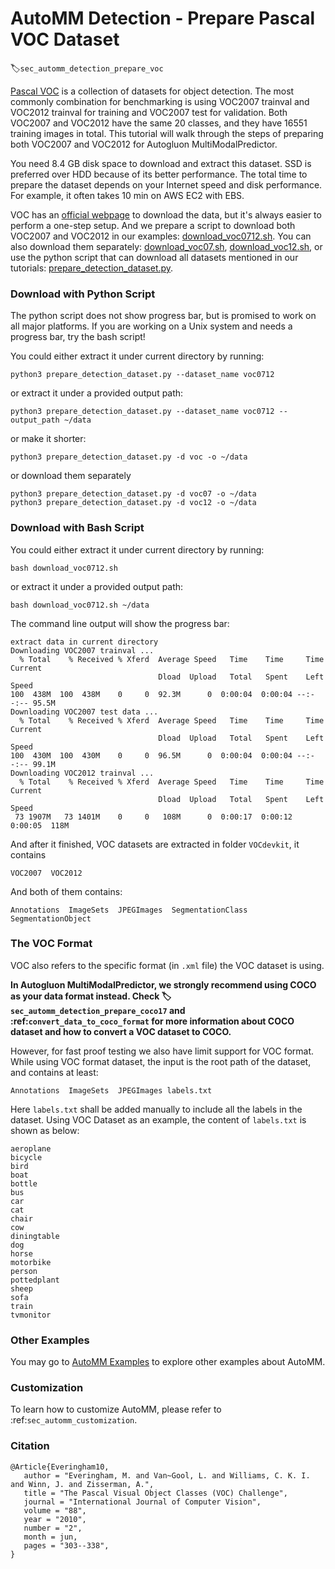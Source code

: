# AutoMM Detection - Prepare Pascal VOC Dataset
:label:`sec_automm_detection_prepare_voc`

[Pascal VOC](http://host.robots.ox.ac.uk/pascal/VOC/) is a collection of datasets for object detection. 
The most commonly combination for benchmarking is using VOC2007 trainval and VOC2012 trainval for training and VOC2007 test for validation.
Both VOC2007 and VOC2012 have the same 20 classes, and they have 16551 training images in total.
This tutorial will walk through the steps of preparing both VOC2007 and VOC2012 for Autogluon MultiModalPredictor.

You need 8.4 GB disk space to download and extract this dataset. SSD is preferred over HDD because of its better performance.
The total time to prepare the dataset depends on your Internet speed and disk performance. For example, it often takes 10 min on AWS EC2 with EBS.

VOC has an [official webpage](http://host.robots.ox.ac.uk/pascal/VOC/) to download the data, 
but it's always easier to perform a one-step setup. 
And we prepare a script to download both VOC2007 and VOC2012 in our examples: 
[download_voc0712.sh](https://github.com/awslabs/autogluon/blob/master/examples/automm/object_detection/download_voc0712.sh).
You can also download them separately:
[download_voc07.sh](https://github.com/awslabs/autogluon/blob/master/examples/automm/object_detection/download_voc07.sh),
[download_voc12.sh](https://github.com/awslabs/autogluon/blob/master/examples/automm/object_detection/download_voc12.sh),
or use the python script that can download all datasets mentioned in our tutorials: [prepare_detection_dataset.py](https://github.com/awslabs/autogluon/blob/master/examples/automm/object_detection/prepare_detection_dataset.sh).


### Download with Python Script

The python script does not show progress bar, but is promised to work on all major platforms.
If you are working on a Unix system and needs a progress bar, try the bash script!

You could either extract it under current directory by running:

```
python3 prepare_detection_dataset.py --dataset_name voc0712
```

or extract it under a provided output path:

```
python3 prepare_detection_dataset.py --dataset_name voc0712 --output_path ~/data
```

or make it shorter:

```
python3 prepare_detection_dataset.py -d voc -o ~/data
```

or download them separately

```
python3 prepare_detection_dataset.py -d voc07 -o ~/data
python3 prepare_detection_dataset.py -d voc12 -o ~/data
```

### Download with Bash Script

You could either extract it under current directory by running:

```
bash download_voc0712.sh
```

or extract it under a provided output path:

```
bash download_voc0712.sh ~/data
```

The command line output will show the progress bar:

```
extract data in current directory
Downloading VOC2007 trainval ...
  % Total    % Received % Xferd  Average Speed   Time    Time     Time  Current
                                 Dload  Upload   Total   Spent    Left  Speed
100  438M  100  438M    0     0  92.3M      0  0:00:04  0:00:04 --:--:-- 95.5M
Downloading VOC2007 test data ...
  % Total    % Received % Xferd  Average Speed   Time    Time     Time  Current
                                 Dload  Upload   Total   Spent    Left  Speed
100  430M  100  430M    0     0  96.5M      0  0:00:04  0:00:04 --:--:-- 99.1M
Downloading VOC2012 trainval ...
  % Total    % Received % Xferd  Average Speed   Time    Time     Time  Current
                                 Dload  Upload   Total   Spent    Left  Speed
 73 1907M   73 1401M    0     0   108M      0  0:00:17  0:00:12  0:00:05  118M

```

And after it finished, VOC datasets are extracted in folder `VOCdevkit`, it contains

```
VOC2007  VOC2012
```

And both of them contains:

```
Annotations  ImageSets  JPEGImages  SegmentationClass  SegmentationObject
```

### The VOC Format
VOC also refers to the specific format (in `.xml` file) the VOC dataset is using.

**In Autogluon MultiModalPredictor, we strongly recommend using COCO as your data format instead.
Check :label:`sec_automm_detection_prepare_coco17` and :ref:`convert_data_to_coco_format` for more information
about COCO dataset and how to convert a VOC dataset to COCO.**

However, for fast proof testing we also have limit support for VOC format.
While using VOC format dataset, the input is the root path of the dataset, and contains at least:

```
Annotations  ImageSets  JPEGImages labels.txt
```

Here `labels.txt` shall be added manually to include all the labels in the dataset. 
Using VOC Dataset as an example, the content of `labels.txt` is shown as below:

```
aeroplane
bicycle
bird
boat
bottle
bus
car
cat
chair
cow
diningtable
dog
horse
motorbike
person
pottedplant
sheep
sofa
train
tvmonitor
```


### Other Examples

You may go to [AutoMM Examples](https://github.com/awslabs/autogluon/tree/master/examples/automm) to explore other examples about AutoMM.

### Customization
To learn how to customize AutoMM, please refer to :ref:`sec_automm_customization`.

### Citation
```
@Article{Everingham10,
   author = "Everingham, M. and Van~Gool, L. and Williams, C. K. I. and Winn, J. and Zisserman, A.",
   title = "The Pascal Visual Object Classes (VOC) Challenge",
   journal = "International Journal of Computer Vision",
   volume = "88",
   year = "2010",
   number = "2",
   month = jun,
   pages = "303--338",
}
```